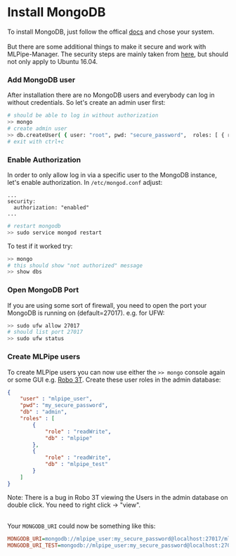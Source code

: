 # Install MongoDB

To install MongoDB, just follow the offical [docs](https://docs.mongodb.com/manual/installation) and chose your system.</br></br>
But there are some additional things to make it secure and work with MLPipe-Manager. The security steps are mainly taken from [here](https://www.digitalocean.com/community/tutorials/how-to-install-and-secure-mongodb-on-ubuntu-16-04), but should not only apply to Ubuntu 16.04.

### Add MongoDB user
After installation there are no MongoDB users and everybody can log in without credentials. So let's create an admin user first:
```bash
# should be able to log in without authorization
>> mongo
# create admin user
>> db.createUser( { user: "root", pwd: "secure_password",  roles: [ { role: "root", db: "admin" } ] })
# exit with ctrl+c
```

### Enable Authorization
In order to only allow log in via a specific user to the MongoDB instance, let's enable authorization. In `/etc/mongod.conf` adjust:
```config
...
security:
  authorization: "enabled"
...
```
```bash
# restart mongodb
>> sudo service mongod restart
```

To test if it worked try:
```bash
>> mongo
# this should show "not authorized" message
>> show dbs
```

### Open MongoDB Port
If you are using some sort of firewall, you need to open the port your MongoDB is running on (default=27017). e.g. for UFW:
```bash
>> sudo ufw allow 27017
# should list port 27017
>> sudo ufw status
```

### Create MLPipe users
To create MLPipe users you can now use either the `>> mongo` console again or some GUI e.g. [Robo 3T](https://robomongo.org/). Create these user roles in the admin database:
```json
{
    "user" : "mlpipe_user",
    "pwd": "my_secure_password",
    "db" : "admin",
    "roles" : [ 
        {
            "role" : "readWrite",
            "db" : "mlpipe"
        }, 
        {
            "role" : "readWrite",
            "db" : "mlpipe_test"
        }
    ]
}
```

Note: There is a bug in Robo 3T viewing the Users in the admin database on double click. You need to right click -> "view".</br></br>

Your `MONGODB_URI` could now be something like this:
```ini
MONGODB_URI=mongodb://mlpipe_user:my_secure_password@localhost:27017/mlpipe?authSource=admin
MONGODB_URI_TEST=mongodb://mlpipe_user:my_secure_password@localhost:27017/mlpipe_test?authSource=admin
```